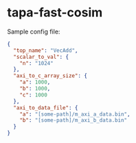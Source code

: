 # tapa-fast-cosim

Sample config file:

```json
{
  "top_name": "VecAdd",
  "scalar_to_val": {
    "n": "1024"
  },
  "axi_to_c_array_size": {
    "a": 1000,
    "b": 1000,
    "c": 1000
  },
  "axi_to_data_file": {
    "a": "[some-path]/m_axi_a_data.bin",
    "b": "[some-path]/m_axi_b_data.bin"
  }
}
```